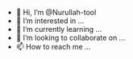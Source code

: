 - 👋 Hi, I’m @Nurullah-tool
- 👀 I’m interested in ...
- 🌱 I’m currently learning ...
- 💞️ I’m looking to collaborate on ...
- 📫 How to reach me ...

<!---
Nurullah-tool/Nurullah-tool is a ✨ special ✨ repository because its `README.md` (this file) appears on your GitHub profile.
You can click the Preview link to take a look at your changes.
--->
